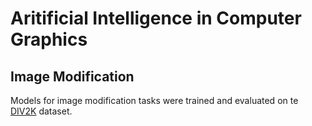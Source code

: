 # Aritificial Intelligence in Computer Graphics

## Image Modification

Models for image modification tasks were trained and evaluated on te [DIV2K](https://www.kaggle.com/datasets/soumikrakshit/div2k-high-resolution-images/data) dataset.

